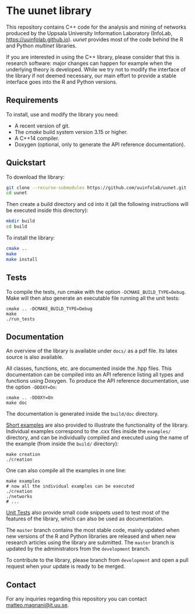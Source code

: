 # The uunet library

This repository contains C++ code for the analysis and mining of networks produced by the Uppsala University Information Laboratory (InfoLab, https://uuinfolab.github.io). _uunet_ provides most of the code behind the R and Python _multinet_ libraries.

If you are interested in using the C++ library, please consider that this is research software: major changes can happen for example when the underlying theory is developed. While we try not to modify the interface of the library if not deemed necessary, our main effort to provide a stable interface goes into the R and Python versions.

## Requirements

To install, use and modify the library you need:

* A recent version of git.
* The *cmake* build system version 3.15 or higher.
* A C++14 compiler.
* Doxygen (optional, only to generate the API reference documentation).

## Quickstart

To download the library:

```sh
git clone --recurse-submodules https://github.com/uuinfolab/uunet.git
cd uunet
```

Then create a build directory and cd into it (all the following instructions will be executed inside this directory):

```sh
mkdir build
cd build
```

To install the library:

```sh
cmake ..
make
make install
```

## Tests

To compile the tests, run cmake with the option `-DCMAKE_BUILD_TYPE=Debug`. Make will then also generate an executable file running all the unit tests:

```
cmake .. -DCMAKE_BUILD_TYPE=Debug
make
./run_tests
```


## Documentation

An overview of the library is available under `docs/` as a pdf file. Its latex source is also available.

All classes, functions, etc. are documented inside the .hpp files. This documentation can be compiled into an API reference listing all types and functions using Doxygen. To produce the API reference documentation, use the option `-DDOXY=On`:

```
cmake .. -DDOXY=On
make doc
```

The documentation is generated inside the `build/doc` directory.

[Short examples](examples/) are also provided to illustrate the functionality of the library. Individual examples
correspond to the .cxx files inside the `examples/` directory, and can be individually compiled and executed using
the name of the example (from inside the `build/` directory):

```
make creation
./creation
```

One can also compile all the examples in one line:
```
make examples
# now all the individual examples can be executed
./creation
./networks
# ...
```

[Unit Tests](test/) also provide small code snippets used to test most of the features of the library, which can also be used as documentation.


The `master` branch contains the most stable code, mainly updated when new versions of the R and Python libraries are released and when new research articles using the library are submitted. The `master` branch is updated by the administrators from the `development` branch. 

To contribute to the library, please branch from `development` and open a pull request when your update is ready to be merged. 


## Contact

For any inquiries regarding this repository you can contact <matteo.magnani@it.uu.se>.
